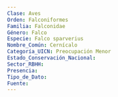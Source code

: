 ```yaml
---
Clase: Aves
Orden: Falconiformes
Familia: Falconidae
Género: Falco
Especie: Falco sparverius
Nombre_Común: Cernícalo
Categoría_UICN: Preocupación Menor
Estado_Conservación_Nacional: 
Sector_RBHH: 
Presencia: 
Tipo_de_Dato: 
Fuente: 
---
```

